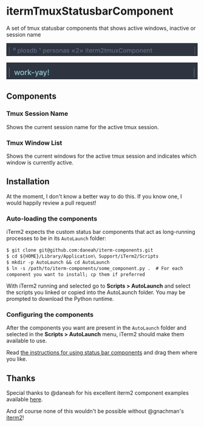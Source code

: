 # itermTmuxStatusbarComponent
A set of tmux statusbar components that shows active windows, inactive or session name

![Statusbar example shows inactive and active tmux windows](/screenshots/example.png)

![Statusbar example shows current tmux session name](/screenshots/example2.png)
## Components

### Tmux Session Name
Shows the current session name for the active tmux session.

### Tmux Window List
Shows the current windows for the active tmux session and indicates which window is currently active.

## Installation

At the moment, I don't know a better way to do this.
If you know one, I would happily review a pull request!

### Auto-loading the components

iTerm2 expects the custom status bar components that act as long-running processes to be in its `AutoLaunch` folder:

```shell
$ git clone git@github.com:daneah/iterm-components.git
$ cd ${HOME}/Library/Application\ Support/iTerm2/Scripts
$ mkdir -p AutoLaunch && cd AutoLaunch
$ ln -s /path/to/iterm-components/some_component.py .  # For each component you want to install; cp them if preferred
```

With iTerm2 running and selected go to **Scripts > AutoLaunch** and select the scripts you linked or copied into the AutoLaunch folder. You may be prompted to download the Python runtime.

### Configuring the components

After the components you want are present in the `AutoLaunch` folder and selected in the **Scripts > AutoLaunch** menu, iTerm2 should make them available to use.

Read [the instructions for using status bar components](https://www.iterm2.com/3.3/documentation-status-bar.html) and drag them where you like.

## Thanks
Special thanks to @daneah for his excellent iterm2 component examples available [here](https://github.com/daneah/iterm-components).

And of course none of this wouldn't be possible without @gnachman's [iterm2](https://github.com/gnachman/iTerm2)!
